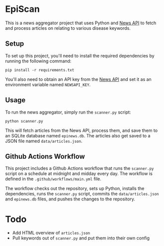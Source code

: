 # EpiScan

This is a news aggregator project that uses Python and  [News API](https://newsapi.org/) to fetch and process articles on relating to various disease keywords.

## Setup

To set up this project, you'll need to install the required dependencies by running the following command:

```
pip install -r requirements.txt
```

You'll also need to obtain an API key from the [News API](https://newsapi.org/) and set it as an environment variable named `NEWSAPI_KEY`.

## Usage

To run the news aggregator, simply run the `scanner.py` script:

```
python scanner.py
```


This will fetch articles from the News API, process them, and save them to an SQLite database named `epinews.db`. The articles also get saved to a JSON file named `data/articles.json`.

## Github Actions Workflow

This project includes a Github Actions workflow that runs the `scanner.py` script on a schedule at midnight and midday every day. The workflow is defined in the `.github/workflows/main.yml` file.

The workflow checks out the repository, sets up Python, installs the dependencies, runs the `scanner.py` script, commits the `data/articles.json` and `epinews.db` files, and pushes the changes to the repository.

# Todo

- Add HTML overview of `articles.json`
- Pull keywords out of `scanner.py` and put them into their own config

